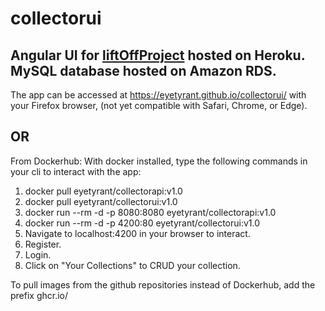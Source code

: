 # collectorui

## Angular UI for [liftOffProject](https://github.com/EyeTyrant/liftOffProject) hosted on Heroku. MySQL database hosted on Amazon RDS.

The app can be accessed at https://eyetyrant.github.io/collectorui/ with your Firefox browser,
(not yet compatible with Safari, Chrome, or Edge).
## OR
From Dockerhub:
With docker installed, type the following commands in your cli to interact with the app:

1. docker pull eyetyrant/collectorapi:v1.0
2. docker pull eyetyrant/collectorui:v1.0
3. docker run  --rm -d -p 8080:8080 eyetyrant/collectorapi:v1.0
4. docker run --rm -d -p 4200:80 eyetyrant/collectorui:v1.0
5. Navigate to localhost:4200 in your browser to interact.
6. Register.
7. Login.
8. Click on "Your Collections" to CRUD your collection.

To pull images from the github repositories instead of Dockerhub, add the prefix ghcr.io/ 

